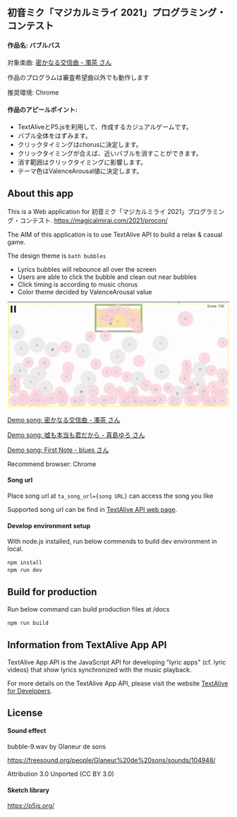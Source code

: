 ## 初音ミク「マジカルミライ 2021」プログラミング・コンテスト

#### 作品名: バブルバス

対象楽曲: [密かなる交信曲 - 濁茶 さん](https://rikahei.github.io/mm_procon_2021_production/?ta_song_url=https%3A%2F%2Fwww.youtube.com%2Fwatch%3Fv%3DCh4RQPG1Tmo)

作品のプログラムは審査希望曲以外でも動作します

推奨環境: Chrome

#### 作品のアピールポイント: 

* TextAliveとP5.jsを利用して、作成するカジュアルゲームです。
* バブル全体をはずみます。
* クリックタイミングはchorusに決定します。
* クリックタイミングが合えば、近いバブルを消すことができます。
* 消す範囲はクリックタイミングに影響します。
* テーマ色はValenceArousal値に決定します。

## About this app

This is a Web application for 初音ミク「マジカルミライ 2021」プログラミング・コンテスト.
https://magicalmirai.com/2021/procon/

The AIM of this application is to use TextAlive API to build a relax & casual game.

The design theme is `bath bubbles` 

* Lyrics bubbles will rebounce all over the screen 
* Users are able to click the bubble and clean out near bubbles
* Click timing is according to music chorus
* Color theme decided by ValenceArousal value

![Screenshot](https://github.com/Rikahei/miku_procon_2021/blob/master/assets/demo_1.gif "click demo")

[Demo song: 密かなる交信曲 - 濁茶 さん](https://rikahei.github.io/mm_procon_2021_production/?ta_song_url=https%3A%2F%2Fwww.youtube.com%2Fwatch%3Fv%3DCh4RQPG1Tmo)

[Demo song: 嘘も本当も君だから - 真島ゆろ さん](https://rikahei.github.io/mm_procon_2021_production/?ta_song_url=https%3A%2F%2Fwww.youtube.com%2Fwatch%3Fv%3DSe89rQPp5tk)

[Demo song: First Note - blues さん](https://rikahei.github.io/mm_procon_2021_production/)

Recommend browser: Chrome

#### Song url
Place song url at `ta_song_url={song URL}` can access the song you like

Supported song url can be find in [TextAlive API web page](https://textalive.jp/songs).
#### Develop environment setup

With node.js installed, run below commends to build dev environment in local.

```sh
npm install
npm run dev
```

## Build for production

Run below command can build production files at /docs

```sh
npm run build
```

## Information from TextAlive App API

TextAlive App API is the JavaScript API for developing "lyric apps" (cf. lyric videos) that show lyrics synchronized with the music playback.

For more details on the TextAlive App API, please visit the website [TextAlive for Developers](https://developer.textalive.jp/).

## License

#### Sound effect

bubble-9.wav by Glaneur de sons

https://freesound.org/people/Glaneur%20de%20sons/sounds/104948/

Attribution 3.0 Unported (CC BY 3.0)

#### Sketch library

https://p5js.org/
